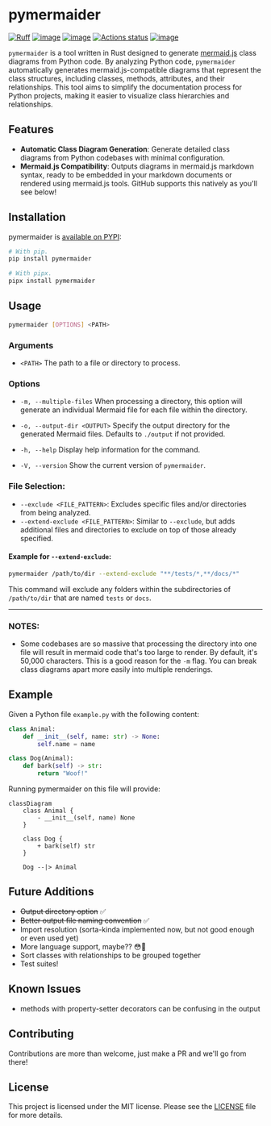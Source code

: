 # pymermaider

[![Ruff](https://img.shields.io/endpoint?url=https://raw.githubusercontent.com/astral-sh/ruff/main/assets/badge/v2.json)](https://github.com/astral-sh/ruff)
[![image](https://img.shields.io/pypi/v/pymermaider.svg)](https://pypi.python.org/pypi/pymermaider)
[![image](https://img.shields.io/pypi/l/pymermaider.svg)](https://github.com/diceroll123/pymermaider/blob/master/LICENSE)
[![Actions status](https://github.com/diceroll123/pymermaider/workflows/CI/badge.svg)](https://github.com/diceroll123/pymermaider/actions)
[![image](https://img.shields.io/pypi/pyversions/pymermaider.svg)](https://pypi.python.org/pypi/pymermaider)

`pymermaider` is a tool written in Rust designed to generate [mermaid.js](https://github.com/mermaid-js/mermaid) class diagrams from Python code. By analyzing Python code, `pymermaider` automatically generates mermaid.js-compatible diagrams that represent the class structures, including classes, methods, attributes, and their relationships. This tool aims to simplify the documentation process for Python projects, making it easier to visualize class hierarchies and relationships.

## Features

- **Automatic Class Diagram Generation**: Generate detailed class diagrams from Python codebases with minimal configuration.
- **Mermaid.js Compatibility**: Outputs diagrams in mermaid.js markdown syntax, ready to be embedded in your markdown documents or rendered using mermaid.js tools. GitHub supports this natively as you'll see below!

## Installation

pymermaider is [available on PYPI](https://pypi.org/project/pymermaider/):

```bash
# With pip.
pip install pymermaider

# With pipx.
pipx install pymermaider
```

## Usage

```bash
pymermaider [OPTIONS] <PATH>
```

### Arguments

- `<PATH>`
  The path to a file or directory to process.

### Options

- `-m, --multiple-files`
  When processing a directory, this option will generate an individual Mermaid file for each file within the directory.

- `-o, --output-dir <OUTPUT>`
  Specify the output directory for the generated Mermaid files. Defaults to `./output` if not provided.

- `-h, --help`
  Display help information for the command.

- `-V, --version`
  Show the current version of `pymermaider`.

### File Selection:

- `--exclude <FILE_PATTERN>`: Excludes specific files and/or directories from being analyzed.
- `--extend-exclude <FILE_PATTERN>`: Similar to `--exclude`, but adds additional files and directories to exclude on top of those already specified.

#### Example for `--extend-exclude`:

```bash
pymermaider /path/to/dir --extend-exclude "**/tests/*,**/docs/*"
```

This command will exclude any folders within the subdirectories of `/path/to/dir` that are named `tests` or `docs`.

---

### NOTES:

- Some codebases are so massive that processing the directory into one file will result in mermaid code that's too large to render. By default, it's 50,000 characters. This is a good reason for the `-m` flag. You can break class diagrams apart more easily into multiple renderings.

## Example

Given a Python file `example.py` with the following content:

```python
class Animal:
    def __init__(self, name: str) -> None:
        self.name = name

class Dog(Animal):
    def bark(self) -> str:
        return "Woof!"
```

Running pymermaider on this file will provide:

```mermaid
classDiagram
    class Animal {
        - __init__(self, name) None
    }

    class Dog {
        + bark(self) str
    }

    Dog --|> Animal
```

## Future Additions

- ~~Output directory option~~ ✅
- ~~Better output file naming convention~~ ✅
- Import resolution (sorta-kinda implemented now, but not good enough or even used yet)
- More language support, maybe?? 😳🤔
- Sort classes with relationships to be grouped together
- Test suites!

## Known Issues

- methods with property-setter decorators can be confusing in the output

## Contributing

Contributions are more than welcome, just make a PR and we'll go from there!

## License

This project is licensed under the MIT license. Please see the
[LICENSE](LICENSE) file for more details.
